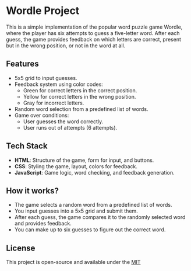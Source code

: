 # Wordle Project

This is a simple implementation of the popular word puzzle game Wordle, where the player has six attempts to guess a five-letter word. After each guess, the game provides feedback on which letters are correct, present but in the wrong position, or not in the word at all.


## Features

- 5x5 grid to input guesses.
- Feedback system using color codes:
  - Green for correct letters in the correct position.
  - Yellow for correct letters in the wrong position.
  -  Gray for incorrect letters.
- Random word selection from a predefined list of words.
- Game over conditions:
  - User guesses the word correctly.
  - User runs out of attempts (6 attempts).


## Tech Stack

- **HTML**: Structure of the game, form for input, and buttons.
- **CSS**: Styling the game, layout, colors for feedback.
- **JavaScript**: Game logic, word checking, and feedback generation.


## How it works?
- The game selects a random word from a predefined list of words.
- You input guesses into a 5x5 grid and submit them.
- After each guess, the game compares it to the randomly selected word and provides feedback.
- You can make up to six guesses to figure out the correct word.
## License

This project is open-source and available under the [MIT](https://choosealicense.com/licenses/mit/)

